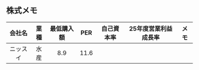 ## 株式メモ

| 会社名 | 業種 | 最低購入額 | PER | 自己資本率 | 25年度営業利益成長率 | メモ |
|:-:|:-:|:-:|:-:|:-:|:-:|:-:|
| ニッスイ | 水産 | 8.9 | 11.6 | 